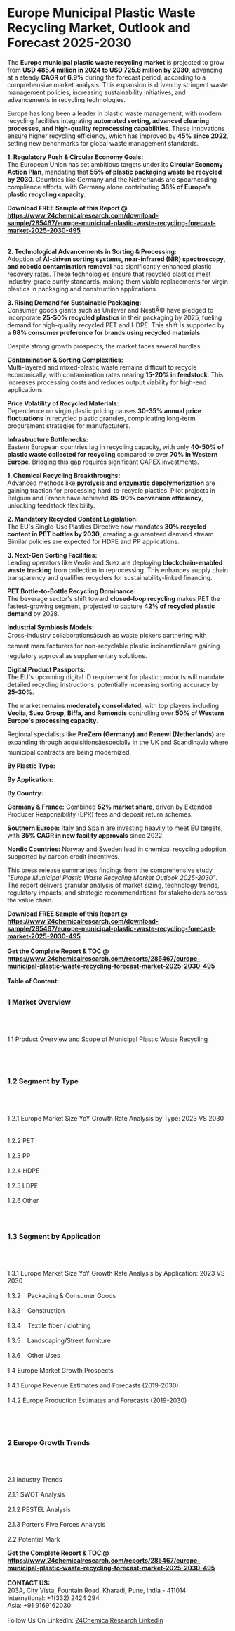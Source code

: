 <h1>Europe Municipal Plastic Waste Recycling Market, Outlook and Forecast 2025-2030</h1><p>The <strong>Europe municipal plastic waste recycling market</strong> is projected to grow from <strong>USD 485.4 million in 2024 to USD 725.6 million by 2030</strong>, advancing at a steady <strong>CAGR of 6.9%</strong> during the forecast period, according to a comprehensive market analysis. This expansion is driven by stringent waste management policies, increasing sustainability initiatives, and advancements in recycling technologies.</p><p>Europe has long been a leader in plastic waste management, with modern recycling facilities integrating <strong>automated sorting, advanced cleaning processes, and high-quality reprocessing capabilities</strong>. These innovations ensure higher recycling efficiency, which has improved by <strong>45% since 2022</strong>, setting new benchmarks for global waste management standards.</p><p><strong>1. Regulatory Push &amp; Circular Economy Goals:</strong><br>
The European Union has set ambitious targets under its <strong>Circular Economy Action Plan</strong>, mandating that <strong>55% of plastic packaging waste be recycled by 2030</strong>. Countries like Germany and the Netherlands are spearheading compliance efforts, with Germany alone contributing <strong>38% of Europe's plastic recycling capacity</strong>.</p><div><b>Download FREE Sample of this Report @ 
            <a href="https://www.24chemicalresearch.com/download-sample/285467/europe-municipal-plastic-waste-recycling-forecast-market-2025-2030-495">
            https://www.24chemicalresearch.com/download-sample/285467/europe-municipal-plastic-waste-recycling-forecast-market-2025-2030-495</a></b></div><br><p><strong>2. Technological Advancements in Sorting &amp; Processing:</strong><br>
Adoption of <strong>AI-driven sorting systems, near-infrared (NIR) spectroscopy, and robotic contamination removal</strong> has significantly enhanced plastic recovery rates. These technologies ensure that recycled plastics meet industry-grade purity standards, making them viable replacements for virgin plastics in packaging and construction applications.</p><p><strong>3. Rising Demand for Sustainable Packaging:</strong><br>
Consumer goods giants such as Unilever and NestlÃ© have pledged to incorporate <strong>25-50% recycled plastics</strong> in their packaging by 2025, fueling demand for high-quality recycled PET and HDPE. This shift is supported by a <strong>68% consumer preference for brands using recycled materials</strong>.</p><p>Despite strong growth prospects, the market faces several hurdles:</p><p><strong>Contamination &amp; Sorting Complexities:</strong><br>
	Multi-layered and mixed-plastic waste remains difficult to recycle economically, with contamination rates nearing <strong>15-20% in feedstock</strong>. This increases processing costs and reduces output viability for high-end applications.</p><p><strong>Price Volatility of Recycled Materials:</strong><br>
	Dependence on virgin plastic pricing causes <strong>30-35% annual price fluctuations</strong> in recycled plastic granules, complicating long-term procurement strategies for manufacturers.</p><p><strong>Infrastructure Bottlenecks:</strong><br>
	Eastern European countries lag in recycling capacity, with only <strong>40-50% of plastic waste collected for recycling</strong> compared to over <strong>70% in Western Europe</strong>. Bridging this gap requires significant CAPEX investments.</p><p><strong>1. Chemical Recycling Breakthroughs:</strong><br>
Advanced methods like <strong>pyrolysis and enzymatic depolymerization</strong> are gaining traction for processing hard-to-recycle plastics. Pilot projects in Belgium and France have achieved <strong>85-90% conversion efficiency</strong>, unlocking feedstock flexibility.</p><p><strong>2. Mandatory Recycled Content Legislation:</strong><br>
The EU's Single-Use Plastics Directive now mandates <strong>30% recycled content in PET bottles by 2030</strong>, creating a guaranteed demand stream. Similar policies are expected for HDPE and PP applications.</p><p><strong>3. Next-Gen Sorting Facilities:</strong><br>
Leading operators like Veolia and Suez are deploying <strong>blockchain-enabled waste tracking</strong> from collection to reprocessing. This enhances supply chain transparency and qualifies recyclers for sustainability-linked financing.</p><p><strong>PET Bottle-to-Bottle Recycling Dominance:</strong><br>
	The beverage sector's shift toward <strong>closed-loop recycling</strong> makes PET the fastest-growing segment, projected to capture <strong>42% of recycled plastic demand</strong> by 2028.</p><p><strong>Industrial Symbiosis Models:</strong><br>
	Cross-industry collaborationsâsuch as waste pickers partnering with cement manufacturers for non-recyclable plastic incinerationâare gaining regulatory approval as supplementary solutions.</p><p><strong>Digital Product Passports:</strong><br>
	The EU's upcoming digital ID requirement for plastic products will mandate detailed recycling instructions, potentially increasing sorting accuracy by <strong>25-30%</strong>.</p><p>The market remains <strong>moderately consolidated</strong>, with top players including <strong>Veolia, Suez Group, Biffa, and Remondis</strong> controlling over <strong>50% of Western Europe's processing capacity</strong>.</p><p>Regional specialists like <strong>PreZero (Germany) and Renewi (Netherlands)</strong> are expanding through acquisitionsâespecially in the UK and Scandinavia where municipal contracts are being modernized.</p><p><strong>By Plastic Type:</strong></p><p><strong>By Application:</strong></p><p><strong>By Country:</strong></p><p><strong>Germany &amp; France:</strong> Combined <strong>52% market share</strong>, driven by Extended Producer Responsibility (EPR) fees and deposit return schemes.</p><p><strong>Southern Europe:</strong> Italy and Spain are investing heavily to meet EU targets, with <strong>35% CAGR in new facility approvals</strong> since 2022.</p><p><strong>Nordic Countries:</strong> Norway and Sweden lead in chemical recycling adoption, supported by carbon credit incentives.</p><p>This press release summarizes findings from the comprehensive study <em>"Europe Municipal Plastic Waste Recycling Market Outlook 2025-2030"</em>. The report delivers granular analysis of market sizing, technology trends, regulatory impacts, and strategic recommendations for stakeholders across the value chain.</p><div><b>Download FREE Sample of this Report @ 
            <a href="https://www.24chemicalresearch.com/download-sample/285467/europe-municipal-plastic-waste-recycling-forecast-market-2025-2030-495">
            https://www.24chemicalresearch.com/download-sample/285467/europe-municipal-plastic-waste-recycling-forecast-market-2025-2030-495</a></b></div><br><div><b>Get the Complete Report & TOC @ 
            <a href="https://www.24chemicalresearch.com/reports/285467/europe-municipal-plastic-waste-recycling-forecast-market-2025-2030-495">
            https://www.24chemicalresearch.com/reports/285467/europe-municipal-plastic-waste-recycling-forecast-market-2025-2030-495</a></b></div><br>
            <b>Table of Content:</b><p><h2><span style="font-size:16px"><strong>1 Market Overview&nbsp;&nbsp; &nbsp;</strong></span></h2><br />
<br />
<p>1.1 Product Overview and Scope of Municipal Plastic Waste Recycling&nbsp;</p><br />
<br />
<h2><strong><span style="font-size:16px">1.2 Segment by Type&nbsp;&nbsp; &nbsp;</span></strong></h2><br />
<br />
<p>1.2.1 Europe Market Size YoY Growth Rate Analysis by Type: 2023 VS 2030&nbsp;&nbsp; &nbsp;<br /><br />
1.2.2 PET&nbsp;&nbsp; &nbsp;<br /><br />
1.2.3 PP<br /><br />
1.2.4 HDPE<br /><br />
1.2.5 LDPE<br /><br />
1.2.6 Other<br /><br />
<br />
<h2><span style="font-size:16px"><strong>1.3 Segment by Application&nbsp;&nbsp;</strong></span></h2><br />
<br />
<p>1.3.1 Europe Market Size YoY Growth Rate Analysis by Application: 2023 VS 2030&nbsp;&nbsp; &nbsp;<br /><br />
1.3.2&nbsp;&nbsp; &nbsp;Packaging & Consumer Goods<br /><br />
1.3.3&nbsp;&nbsp; &nbsp;Construction<br /><br />
1.3.4&nbsp;&nbsp; &nbsp;Textile fiber / clothing<br /><br />
1.3.5&nbsp;&nbsp; &nbsp;Landscaping/Street furniture<br /><br />
1.3.6&nbsp;&nbsp; &nbsp;Other Uses<br /><br />
1.4 Europe Market Growth Prospects&nbsp;&nbsp; &nbsp;<br /><br />
1.4.1 Europe Revenue Estimates and Forecasts (2019-2030)&nbsp;&nbsp; &nbsp;<br /><br />
1.4.2 Europe Production Estimates and Forecasts (2019-2030)&nbsp;&nbsp;</p><br />
<br />
<h2><span style="font-size:16px"><strong>2 Europe Growth Trends&nbsp;&nbsp; &nbsp;</strong></span></h2><br />
<br />
<p>2.1 Industry Trends&nbsp;&nbsp; &nbsp;<br /><br />
2.1.1 SWOT Analysis&nbsp;&nbsp; &nbsp;<br /><br />
2.1.2 PESTEL Analysis&nbsp;&nbsp; &nbsp;<br /><br />
2.1.3 Porter&rsquo;s Five Forces Analysis&nbsp;&nbsp; &nbsp;<br /><br />
2.2 Potential Mark</p><div><b>Get the Complete Report & TOC @ 
            <a href="https://www.24chemicalresearch.com/reports/285467/europe-municipal-plastic-waste-recycling-forecast-market-2025-2030-495">
            https://www.24chemicalresearch.com/reports/285467/europe-municipal-plastic-waste-recycling-forecast-market-2025-2030-495</a></b></div><br><b>CONTACT US:</b><br>
            203A, City Vista, Fountain Road, Kharadi, Pune, India - 411014<br>
            International: +1(332) 2424 294<br>
            Asia: +91 9169162030 <br><br>
            Follow Us On LinkedIn: <a href="https://www.linkedin.com/company/24chemicalresearch/">24ChemicalResearch LinkedIn</a>